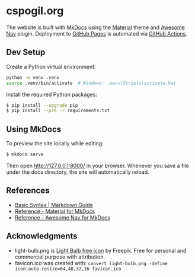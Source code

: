 # cspogil.org

The website is built with [MkDocs][1] using the [Material][2] theme and [Awesome Nav][3] plugin.
Deployment to [GitHub Pages][4] is automated via [GitHub Actions][5].

[1]: https://www.mkdocs.org/
[2]: https://squidfunk.github.io/mkdocs-material/
[3]: https://lukasgeiter.github.io/mkdocs-awesome-nav/
[4]: https://pages.github.com/
[5]: https://github.com/features/actions

## Dev Setup

Create a Python virtual environment:
``` sh
python -m venv .venv
source .venv/bin/activate  # Windows: .venv\Scripts\activate.bat
```

Install the required Python packages:
``` sh
$ pip install --upgrade pip
$ pip install --pre -r requirements.txt
```

## Using MkDocs

To preview the site locally while editing:
``` sh
$ mkdocs serve
```

Then open http://127.0.0.1:8000/ in your browser.
Whenever you save a file under the docs directory, the site will automatically reload.

## References

* [Basic Syntax | Markdown Guide](https://www.markdownguide.org/basic-syntax/)
* [Reference - Material for MkDocs](https://squidfunk.github.io/mkdocs-material/reference/)
* [Reference - Awesome Nav for MkDocs](https://lukasgeiter.github.io/mkdocs-awesome-nav/reference/)

## Acknowledgments

* light-bulb.png is [Light Bulb free icon](https://www.flaticon.com/free-icon/light-bulb_2779262) by Freepik.
  Free for personal and commercial purpose with attribution.
* favicon.ico was created with:
  `convert light-bulb.png -define icon:auto-resize=64,48,32,16 favicon.ico`
